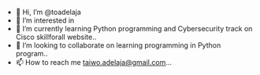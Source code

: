 - 👋 Hi, I’m @toadelaja
- 👀 I’m interested in 
- 🌱 I’m currently learning Python programming and Cybersecurity track on Cisco skillforall website..
- 💞️ I’m looking to collaborate on learning programming in Python program..
- 📫 How to reach me taiwo.adelaja@gmail.com...

<!---
toadelaja/toadelaja is a ✨ special ✨ repository because its `README.md` (this file) appears on your GitHub profile.
You can click the Preview link to take a look at your changes.
--->
